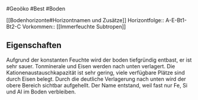 #Geoöko #Best #Boden 

[[Bodenhorizonte#Horizontnamen und Zusätze]]
Horizontfolge:: A-E-Bt1-Bt2-C
Vorkommen:: [[Immerfeuchte Subtropen]]

## Eigenschaften

Aufgrund der konstanten Feuchte wird der boden tiefgründig entbast, er ist sehr sauer. Tonminerale und Eisen werden nach unten verlagert. Die Kationenaustauschkapazität ist sehr gering, viele verfügbare Plätze sind durch Eisen belegt. Durch die deutliche Verlagerung nach unten wird der obere Bereich sichtbar aufgehellt.
Der Name entstand, weil fast nur Fe, Si und Al im Boden verbleiben.